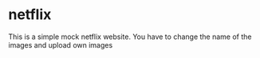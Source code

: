 # netflix
This is a simple mock netflix website. You have to change the name of the images and upload own images

